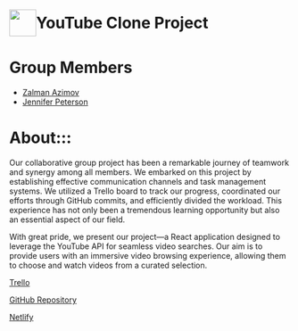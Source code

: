 # <span style="display:flex; align-items:center;"><img src="https://www.freeiconspng.com/uploads/hd-youtube-logo-png-transparent-background-20.png" style="width:5vw; margin:0; padding:0;"/> YouTube Clone Project

<p>
<h1>Group Members</h1>
<ul>

<li><a href="https://github.com/zalazimovr">Zalman Azimov</a></li>
<li><a href="https://github.com/JenniferPeterson1203">Jennifer Peterson</a></li>

</ul>
</p>

# About:::

<p>
Our collaborative group project has been a remarkable journey of teamwork and synergy among all members. We embarked on this project by establishing effective communication channels and task management systems. We utilized a Trello board to track our progress, coordinated our efforts through GitHub commits, and efficiently divided the workload. This experience has not only been a tremendous learning opportunity but also an essential aspect of our field.

With great pride, we present our project—a React application designed to leverage the YouTube API for seamless video searches. Our aim is to provide users with an immersive video browsing experience, allowing them to choose and watch videos from a curated selection.

</p>

<a href="https://trello.com/b/ZbMUafvG">Trello</a>

<a href="https://zalazimov.github.io/project-youtube-clone/">GitHub Repository</a>

<a href="https://jenn-and-zalman-youtube.netlify.app/">Netlify</a>
